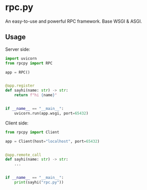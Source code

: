 # rpc.py

An easy-to-use and powerful RPC framework. Base WSGI & ASGI.

## Usage

Server side:

```python
import uvicorn
from rpcpy import RPC

app = RPC()


@app.register
def sayhi(name: str) -> str:
    return f"hi {name}"


if __name__ == "__main__":
    uvicorn.run(app.wsgi, port=65432)
```

Client side:

```python
from rpcpy import Client

app = Client(host="localhost", port=65432)


@app.remote_call
def sayhi(name: str) -> str:
    ...


if __name__ == "__main__":
    print(sayhi("rpc.py"))
```
